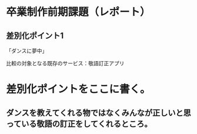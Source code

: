 # 卒業制作前期課題（レポート）

## 差別化ポイント1
「ダンスに夢中」

比較の対象となる既存のサービス：敬語訂正アプリ

# 差別化ポイントをここに書く。

## ダンスを教えてくれる物ではなくみんなが正しいと思っている敬語の訂正をしてくれるところ。